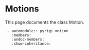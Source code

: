 # Motions

This page documents the class Motion.

```{eval-rst}
.. automodule:: pyrigi.motion
   :members:
   :undoc-members:
   :show-inheritance:
```